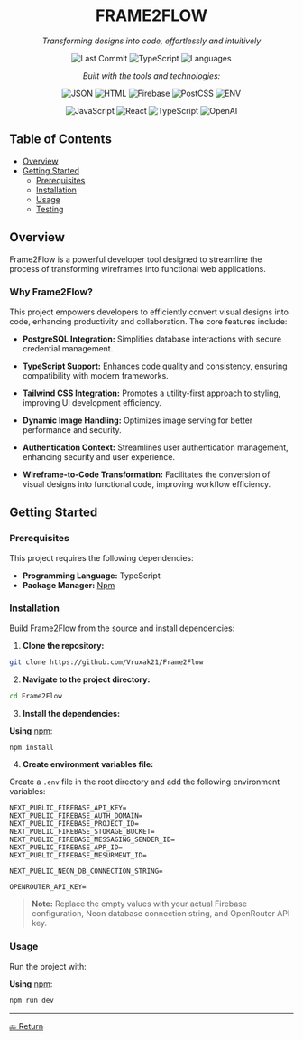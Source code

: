 <div align="center">

# FRAME2FLOW

*Transforming designs into code, effortlessly and intuitively*

![Last Commit](https://img.shields.io/github/last-commit/Vruxak21/Frame2Flow?style=flat-square&color=blue&label=last%20commit)
![TypeScript](https://img.shields.io/github/languages/top/Vruxak21/Frame2Flow?style=flat-square&color=blue&label=typescript)
![Languages](https://img.shields.io/github/languages/count/Vruxak21/Frame2Flow?style=flat-square&color=blue&label=languages)

*Built with the tools and technologies:*

![JSON](https://img.shields.io/badge/JSON-000000?style=flat-square&logo=json&logoColor=white)
![HTML](https://img.shields.io/badge/HTML-E34F26?style=flat-square&logo=html5&logoColor=white)
![Firebase](https://img.shields.io/badge/Firebase-FFCA28?style=flat-square&logo=firebase&logoColor=black)
![PostCSS](https://img.shields.io/badge/PostCSS-DD3A0A?style=flat-square&logo=postcss&logoColor=white)
![ENV](https://img.shields.io/badge/ENV-4B4B4D?style=flat-square)

![JavaScript](https://img.shields.io/badge/JavaScript-F7DF1E?style=flat-square&logo=javascript&logoColor=black)
![React](https://img.shields.io/badge/React-61DAFB?style=flat-square&logo=react&logoColor=black)
![TypeScript](https://img.shields.io/badge/TypeScript-3178C6?style=flat-square&logo=typescript&logoColor=white)
![OpenAI](https://img.shields.io/badge/OpenAI-412991?style=flat-square&logo=openai&logoColor=white)

</div>

## Table of Contents

- [Overview](#overview)
- [Getting Started](#getting-started)
  - [Prerequisites](#prerequisites)
  - [Installation](#installation)
  - [Usage](#usage)
  - [Testing](#testing)

## Overview

Frame2Flow is a powerful developer tool designed to streamline the process of transforming wireframes into functional web applications.

### Why Frame2Flow?

This project empowers developers to efficiently convert visual designs into code, enhancing productivity and collaboration. The core features include:

- **PostgreSQL Integration:** Simplifies database interactions with secure credential management.

- **TypeScript Support:** Enhances code quality and consistency, ensuring compatibility with modern frameworks.

- **Tailwind CSS Integration:** Promotes a utility-first approach to styling, improving UI development efficiency.

- **Dynamic Image Handling:** Optimizes image serving for better performance and security.

- **Authentication Context:** Streamlines user authentication management, enhancing security and user experience.

- **Wireframe-to-Code Transformation:** Facilitates the conversion of visual designs into functional code, improving workflow efficiency.

## Getting Started

### Prerequisites

This project requires the following dependencies:

- **Programming Language:** TypeScript
- **Package Manager:** [Npm](https://www.npmjs.com/)

### Installation

Build Frame2Flow from the source and install dependencies:

1. **Clone the repository:**

```bash
git clone https://github.com/Vruxak21/Frame2Flow
```

2. **Navigate to the project directory:**

```bash
cd Frame2Flow
```

3. **Install the dependencies:**

**Using** [npm](https://www.npmjs.com/):

```bash
npm install
```

4. **Create environment variables file:**

Create a `.env` file in the root directory and add the following environment variables:

```env
NEXT_PUBLIC_FIREBASE_API_KEY=
NEXT_PUBLIC_FIREBASE_AUTH_DOMAIN=
NEXT_PUBLIC_FIREBASE_PROJECT_ID=
NEXT_PUBLIC_FIREBASE_STORAGE_BUCKET=
NEXT_PUBLIC_FIREBASE_MESSAGING_SENDER_ID=
NEXT_PUBLIC_FIREBASE_APP_ID=
NEXT_PUBLIC_FIREBASE_MESURMENT_ID=

NEXT_PUBLIC_NEON_DB_CONNECTION_STRING=

OPENROUTER_API_KEY=
```

> **Note:** Replace the empty values with your actual Firebase configuration, Neon database connection string, and OpenRouter API key.

### Usage

Run the project with:

**Using** [npm](https://www.npmjs.com/):

```bash
npm run dev
```

---

[🔙 Return](#table-of-contents)
